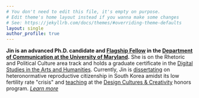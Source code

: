 ```yaml
---
# You don't need to edit this file, it's empty on purpose.
# Edit theme's home layout instead if you wanna make some changes
# See: https://jekyllrb.com/docs/themes/#overriding-theme-defaults
layout: single
author_profile: true
---
```


**Jin is an advanced Ph.D. candidate and [Flagship Fellow](https://gradschool.umd.edu/funding/student-fellowships-awards/flagship-fellowship) in the [Department of Communication at the University of Maryland](https://communication.umd.edu/).** She is on the Rhetoric and Political Culture area track and holds a graduate certificate in the [Digital Studies in the Arts and Humanities](https://www.dsah.umd.edu/). Currently, Jin is [dissertating](research.md) on heteronormative reproductive citizenship in South Korea amidst its low fertility rate "crisis" and [teaching](teaching.md) at the [Design Cultures & Creativity](dcc.umd.edu) honors program. *[Learn more](about.md)*

